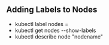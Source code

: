 ## Adding Labels to Nodes
- kubectl label nodes <node-name> <label-key>=<label-value>
- kubectl get nodes --show-labels 
- kubectl describe node "nodename"
